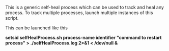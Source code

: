 <p>
This is a generic self-heal process which can be used to track and heal any process.
To track multiple processes, launch multiple instances of this script.</p>
This can be launched like this </p>
<b>
setsid selfHealProcess.sh process-name identifier "command to restart process"  > ./selfHealProcess.log 2>&1 < /dev/null &
</b>

